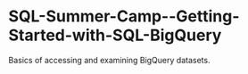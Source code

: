 # SQL-Summer-Camp--Getting-Started-with-SQL-BigQuery
Basics of accessing and examining BigQuery datasets.
